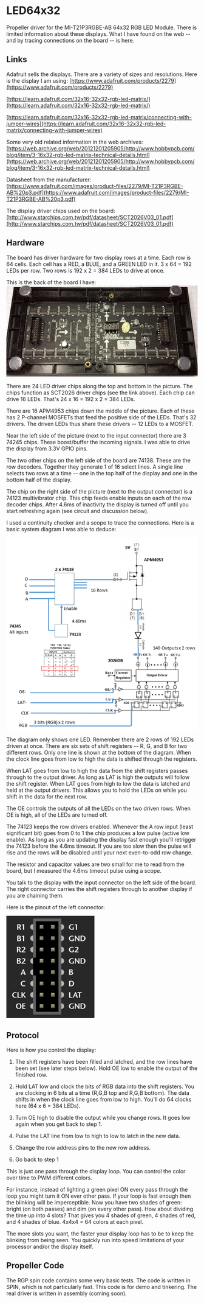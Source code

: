 # LED64x32

Propeller driver for the MI-T21P3RGBE-AB 64x32 RGB LED Module. There is limited information about these
displays. What I have found on the web -- and by tracing connections on the board -- is here.

## Links

Adafruit sells the displays. There are a variety of sizes and resolutions. Here is the
display I am using: 
[https://www.adafruit.com/products/2279](https://www.adafruit.com/products/2279)

[https://learn.adafruit.com/32x16-32x32-rgb-led-matrix/](https://learn.adafruit.com/32x16-32x32-rgb-led-matrix/)

[https://learn.adafruit.com/32x16-32x32-rgb-led-matrix/connecting-with-jumper-wires](https://learn.adafruit.com/32x16-32x32-rgb-led-matrix/connecting-with-jumper-wires)

Some very old related information in the web archives:
[https://web.archive.org/web/20121201205905/http://www.hobbypcb.com/blog/item/3-16x32-rgb-led-matrix-technical-details.html](https://web.archive.org/web/20121201205905/http://www.hobbypcb.com/blog/item/3-16x32-rgb-led-matrix-technical-details.html)

Datasheet from the manufacturer:
[https://www.adafruit.com/images/product-files/2279/MI-T21P3RGBE-AB%20p3.pdf](https://www.adafruit.com/images/product-files/2279/MI-T21P3RGBE-AB%20p3.pdf)

The display driver chips used on the board:
[http://www.starchips.com.tw/pdf/datasheet/SCT2026V03_01.pdf](http://www.starchips.com.tw/pdf/datasheet/SCT2026V03_01.pdf)

## Hardware

The board has driver hardware for two display rows at a time. Each row is 64 cells. Each cell has a RED, a BLUE, and a GREEN LED in it.
3 x 64 = 192 LEDs per row. Two rows is 192 x 2 = 384 LEDs to drive at once.

This is the back of the board I have:
![](https://github.com/topherCantrell/LED64x32/blob/master/art/back.png)

There are 24 LED driver chips along the top and bottom in the picture. The chips function as SCT2026 driver chips (see the link above).
Each chip can drive 16 LEDs. That's 24 x 16 = 192 x 2 = 384 LEDs.

There are 16 APM4953 chips down the middle of the picture. Each of these has 2 P-channel MOSFETs that feed the positive side of the LEDs. That's 
32 drivers. The driven LEDs thus share these drivers -- 12 LEDs to a MOSFET.

Near the left side of the picture (next to the input connector) there are 3 74245 chips. These boost/buffer the incoming signals. I was able to drive
the display from 3.3V GPIO pins.

The two other chips on the left side of the board are 74138. These are the row decoders. Together they generate 1 of 16 select lines. A single line
selects two rows at a time -- one in the top half of the display and one in the bottom half of the display.

The chip on the right side of the picture (next to the output connector) is a 74123 multivibrator chip. This chip feeds enable inputs on each of
the row decoder chips. After 4.6ms of inactivity the display is turned off until you start refreshing again (see circuit and discussion below).

I used a continuity checker and a scope to trace the connections. Here is a basic system diagram I was able to deduce:

![](https://github.com/topherCantrell/LED64x32/blob/master/art/system.png)

The diagram only shows one LED. Remember there are 2 rows of 192 LEDs driven at once. There are six sets of shift registers -- R, G, and B for two
different rows. Only one line is shown at the bottom of the diagram. When the clock line goes from low to high the data is shifted through 
the registers.

When LAT goes from low to high the data from the shift registers passes through to the output driver. As long as LAT is high the outputs
will follow the shift register. When LAT goes from high to low the data is latched and held at the output drivers. This allows you to hold the LEDs
on while you shift in the data for the next row.

The OE controls the outputs of all the LEDs on the two driven rows. When OE is high, all of the LEDs are turned off.

The 74123 keeps the row drivers enabled. Whenever the A row input (least significant bit) goes from 0 to 1 the chip produces a low pulse (active low enable). As long as you are updating the display fast enough you'll retrigger the 74123 before the 4.6ms timeout. If you are too slow then the pulse will rise and the
rows will be disabled until your next even-to-odd row change.

The resistor and capacitor values are two small for me to read from the board, but I measured the 4.6ms timeout pulse using a scope.

You talk to the display with the input connector on the left side of the board. The right connector carries the shift registers through to
another display if you are chaining them.

Here is the pinout of the left connector:

![](https://github.com/topherCantrell/LED64x32/blob/master/art/displayPinout.png)

## Protocol

Here is how you control the display:

1) The shift registers have been filled and latched, and the row lines have been set (see later steps below). Hold OE low to 
enable the output of the finished row.

2) Hold LAT low and clock the bits of RGB data into the shift registers. You are clocking in 6 bits at a time (R,G,B top and R,G,B bottom). The
data shifts in when the clock line goes from low to high. You'll do 64 clocks here (64 x 6 = 384 LEDs).

3) Turn OE high to disable the output while you change rows. It goes low again when you get back to step 1.

4) Pulse the LAT line from low to high to low to latch in the new data.

5) Change the row address pins to the new row address.

6) Go back to step 1

This is just one pass through the display loop. You can control the color over time to PWM different colors.

For instance, instead of lighting a green pixel ON every pass through the loop you might turn it ON ever other pass. If your loop is fast enough 
then the blinking will be imperceptible. Now you have two shades of green: bright (on both passes) and dim (on every other pass). 
How about dividing the time up into 4 slots? That gives you 4 shades of green, 4 shades of red, and 4 shades of blue. 4x4x4 = 64 colors at each pixel.

The more slots you want, the faster your display loop has to be to keep the blinking from being seen. You quickly run into speed limitations of your processor and/or the display itself.

## Propeller Code

The RGP.spin code contains some very basic tests. The code is written in SPIN, which is not particularly fast. This code is for demo and tinkering. The
real driver is written in assembly (coming soon).
